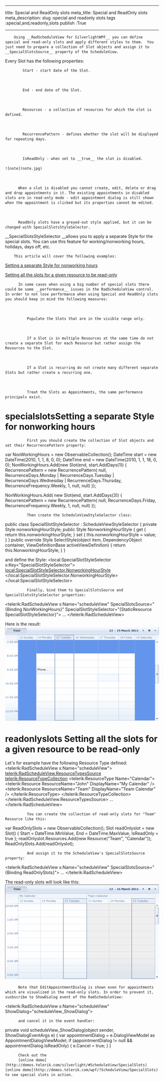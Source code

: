 ___
title: Special and ReadOnly slots
meta_title: Special and ReadOnly slots
meta_description: 
slug :special and readonly slots
tags :special,and,readonly,slots
publish :True
___



        Using __RadScheduleView for SilverlightWPF__ you can define special and read-only slots and apply different styles to them.  You just need to prepare a collection of Slot objects and assign it to __SpecialSlotsSource__ property of the ScheduleView.
      

Every Slot has the following properties:


            Start - start date of the Slot.
          


            End - end date of the Slot.
          


            Resources - a collection of resources for which the slot is defined.
          


            RecurrencePattern - defines whether the slot will be displayed for repeating days.
          


            IsReadOnly - when set to __true__ the slot is disabled.
          
    ![note](note.jpg)
    	


          When a slot is disabled you cannot create, edit, delete or drag and drop appointments in it. The existing appointments in disabled slots are in read-only mode - edit appointment dialog is still shown when the appointment is clicked but its properties cannot be edited.
        


          ReadOnly slots have a greyed-out style applied, but it can be changed with SpecialSlotsStyleSelector.
        

__SpecialSlotsStyleSelector __allows you to apply a separate Style for the special slots. You can use this feature for working/nonworking hours, holidays, days off, etc.
      


        This article will cover the following examples:
      

[Setting a separate Style for nonworking hours](#specialslots)

[Setting all the slots for a given resource to be read-only](#readonlyslots)


          In some cases when using a big number of special slots there could be some __performance__ issues in the RadScheduleView control. In order to not lose performance when using Special and ReadOnly slots you should keep in mind the following measures:
        


              Populate the Slots that are in the visible range only.
            


              If a Slot is in multiple Resources at the same time do not create a separate Slot for each Resource but rather assign the Resources to the Slot.
            


              If a Slot is recurring do not create many different separate Slots but rather create a recurring one.
            


              Treat the Slots as Appointments, the same performance principals exist.
            

# specialslotsSetting a separate Style for nonworking hours


              First you should create the collection of Slot objects and set their RecurrencePattern property:
            
var NonWorkingHours = new ObservableCollection<Slot>();
DateTime start = new DateTime(2010, 1, 1, 8, 0, 0);
DateTime end = new DateTime(2010, 1, 1, 18, 0, 0);
NonWorkingHours.Add(new Slot(end, start.AddDays(1))
{
    RecurrencePattern = new RecurrencePattern(
                null, RecurrenceDays.Monday | RecurrenceDays.Tuesday | RecurrenceDays.Wednesday | RecurrenceDays.Thursday, RecurrenceFrequency.Weekly, 1, null, null)
});

NonWorkingHours.Add(
    new Slot(end, start.AddDays(3))
    {
        RecurrencePattern = new RecurrencePattern(
                    null, RecurrenceDays.Friday, RecurrenceFrequency.Weekly, 1, null, null)
    });


              Then create the ScheduleViewStyleSelector class:
            
public class SpecialSlotStyleSelector : ScheduleViewStyleSelector
{
    private Style nonworkingHourStyle;
    public Style NonworkingHourStyle
    {
        get
        {
            return this.nonworkingHourStyle;
        }
        set
        {
            this.nonworkingHourStyle = value;
        }
    }
    public override Style SelectStyle(object item, DependencyObject container, ViewDefinitionBase activeViewDefinition)
    {
        return this.NonworkingHourStyle;
    }
}

and define the Style:
<local:SpecialSlotStyleSelector x:Key="SpecialSlotStyleSelector">
        <local:SpecialSlotStyleSelector.NonworkingHourStyle>
            <Style TargetType="scheduleView:HighlightItem">
                <Setter Property="Template">
                    <Setter.Value>
                        <ControlTemplate>
                            <Border Background="CornflowerBlue"/>
                        </ControlTemplate>
                    </Setter.Value>
                </Setter>
            </Style>
        </local:SpecialSlotStyleSelector.NonworkingHourStyle>
    </local:SpecialSlotStyleSelector>


              Finally, bind them to SpecialSlotsSource and SpecialSlotsStyleSelector properties:
            
<telerik:RadScheduleView x:Name="scheduleView"
           SpecialSlotsSource="{Binding NonWorkingHours}"
           SpecialSlotStyleSelector="{StaticResource SpecialSlotStyleSelector}">
...
</telerik:RadScheduleView>

Here is the result:![Special Slots](../Media\radscheduleview_special_slots.png)

# readonlyslots Setting all the slots for a given resource to be read-only

Let's for example have the following Resource Type defined:
<telerik:RadScheduleView x:Name="scheduleView">
 <telerik:RadScheduleView.ResourceTypesSource>
    <telerik:ResourceTypeCollection>
        <telerik:ResourceType Name="Calendar">
            <telerik:Resource ResourceName="John" DisplayName="My Calendar" />
            <telerik:Resource ResourceName="Team" DisplayName="Team Calendar" />
        </telerik:ResourceType>
    </telerik:ResourceTypeCollection>
  </telerik:RadScheduleView.ResourceTypesSource>
  ...
</telerik:RadScheduleView>


              You can create the collection of read-only slots for "Team" Resource like this:
            
var ReadOnlySlots = new ObservableCollection<Slot>();
Slot readOnlyslot = new Slot() { 
		Start = DateTime.MinValue, 
		End = DateTime.MaxValue, 
		IsReadOnly = true 
		};
readOnlyslot.Resources.Add(new Resource("Team", "Calendar"));
ReadOnlySlots.Add(readOnlyslot);


              And assign it to the ScheduleView's SpecialSlotsSource property:
            
<telerik:RadScheduleView  x:Name="scheduleView" SpecialSlotsSource="{Binding ReadOnlySlots}">
...
</telerik:RadScheduleView>

 The read-only slots will look like this:![ReadOnly Slots](../Media\radscheduler_readonly_slots.png)


          Note that EditAppointmentDialog is shown even for appointments which are visualized in the read-only slots. In order to prevent it, susbscribe to ShowDialog event of the RadScheduleView:
        
<telerik:RadScheduleView x:Name="scheduleView" ShowDialog="scheduleView_ShowDialog">


          and cancel it in the event handler:
        
private void scheduleView_ShowDialog(object sender, ShowDialogEventArgs e)
{
    var appointmentDialog = e.DialogViewModel as AppointmentDialogViewModel;
    if (appointmentDialog != null && appointmentDialog.IsReadOnly)
    {
        e.Cancel = true;
    }
}


          Check out the 
          [online demo](http://demos.telerik.com/silverlight/#ScheduleView/SpecialSlots)[online demo](http://demos.telerik.com/wpf/?ScheduleView/SpecialSlots) to see special slots in action.
        
